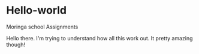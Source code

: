 # Hello-world
Moringa school Assignments

Hello there. I'm trying to understand how all this work out. 
It pretty amazing though!
